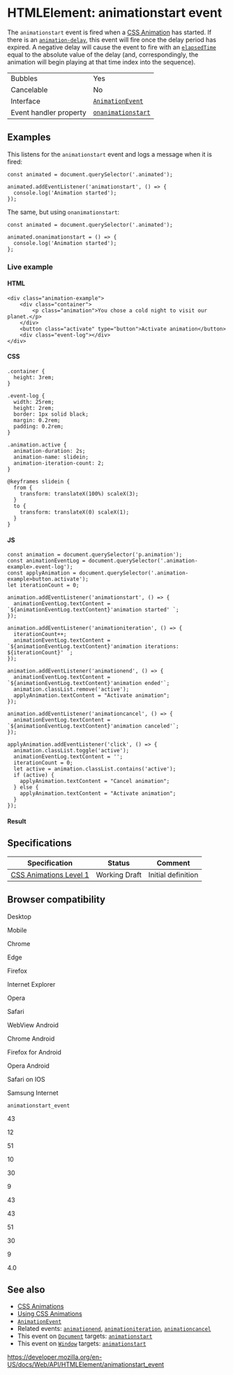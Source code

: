 # HTMLElement: animationstart event

The `animationstart` event is fired when a [CSS Animation](https://developer.mozilla.org/en-US/docs/Web/CSS/CSS_Animations) has started. If there is an [`animation-delay`](https://developer.mozilla.org/en-US/docs/Web/CSS/animation-delay), this event will fire once the delay period has expired. A negative delay will cause the event to fire with an [`elapsedTime`](../animationevent/elapsedtime) equal to the absolute value of the delay (and, correspondingly, the animation will begin playing at that time index into the sequence).

<table><tbody><tr class="odd"><td>Bubbles</td><td>Yes</td></tr><tr class="even"><td>Cancelable</td><td>No</td></tr><tr class="odd"><td>Interface</td><td><a href="../animationevent"><code>AnimationEvent</code></a></td></tr><tr class="even"><td>Event handler property</td><td><a href="../globaleventhandlers/onanimationstart"><code>onanimationstart</code></a></td></tr></tbody></table>

## Examples

This listens for the `animationstart` event and logs a message when it is fired:

    const animated = document.querySelector('.animated');

    animated.addEventListener('animationstart', () => {
      console.log('Animation started');
    });

The same, but using `onanimationstart`:

    const animated = document.querySelector('.animated');

    animated.onanimationstart = () => {
      console.log('Animation started');
    };

### Live example

#### HTML

    <div class="animation-example">
        <div class="container">
            <p class="animation">You chose a cold night to visit our planet.</p>
        </div>
        <button class="activate" type="button">Activate animation</button>
        <div class="event-log"></div>
    </div>

#### CSS

    .container {
      height: 3rem;
    }

    .event-log {
      width: 25rem;
      height: 2rem;
      border: 1px solid black;
      margin: 0.2rem;
      padding: 0.2rem;
    }

    .animation.active {
      animation-duration: 2s;
      animation-name: slidein;
      animation-iteration-count: 2;
    }

    @keyframes slidein {
      from {
        transform: translateX(100%) scaleX(3);
      }
      to {
        transform: translateX(0) scaleX(1);
      }
    }

#### JS

    const animation = document.querySelector('p.animation');
    const animationEventLog = document.querySelector('.animation-example>.event-log');
    const applyAnimation = document.querySelector('.animation-example>button.activate');
    let iterationCount = 0;

    animation.addEventListener('animationstart', () => {
      animationEventLog.textContent = `${animationEventLog.textContent}'animation started' `;
    });

    animation.addEventListener('animationiteration', () => {
      iterationCount++;
      animationEventLog.textContent = `${animationEventLog.textContent}'animation iterations: ${iterationCount}' `;
    });

    animation.addEventListener('animationend', () => {
      animationEventLog.textContent = `${animationEventLog.textContent}'animation ended'`;
      animation.classList.remove('active');
      applyAnimation.textContent = "Activate animation";
    });

    animation.addEventListener('animationcancel', () => {
      animationEventLog.textContent = `${animationEventLog.textContent}'animation canceled'`;
    });

    applyAnimation.addEventListener('click', () => {
      animation.classList.toggle('active');
      animationEventLog.textContent = '';
      iterationCount = 0;
      let active = animation.classList.contains('active');
      if (active) {
        applyAnimation.textContent = "Cancel animation";
      } else {
        applyAnimation.textContent = "Activate animation";
      }
    });

#### Result

## Specifications

<table><thead><tr class="header"><th>Specification</th><th>Status</th><th>Comment</th></tr></thead><tbody><tr class="odd"><td><a href="https://drafts.csswg.org/css-animations-1/#eventdef-animationevent-animationstart">CSS Animations Level 1</a></td><td><span class="spec-wd">Working Draft</span></td><td>Initial definition</td></tr></tbody></table>

## Browser compatibility

Desktop

Mobile

Chrome

Edge

Firefox

Internet Explorer

Opera

Safari

WebView Android

Chrome Android

Firefox for Android

Opera Android

Safari on IOS

Samsung Internet

`animationstart_event`

43

12

51

10

30

9

43

43

51

30

9

4.0

## See also

- [CSS Animations](https://developer.mozilla.org/en-US/docs/Web/CSS/CSS_Animations)
- [Using CSS Animations](https://developer.mozilla.org/en-US/docs/Web/CSS/CSS_Animations/Using_CSS_animations)
- [`AnimationEvent`](../animationevent)
- Related events: [`animationend`](animationend_event), [`animationiteration`](animationiteration_event), [`animationcancel`](animationcancel_event)
- This event on [`Document`](../document) targets: [`animationstart`](../document/animationstart_event)
- This event on [`Window`](../window) targets: [`animationstart`](../window/animationstart_event)

<a href="https://developer.mozilla.org/en-US/docs/Web/API/HTMLElement/animationstart_event" class="_attribution-link">https://developer.mozilla.org/en-US/docs/Web/API/HTMLElement/animationstart_event</a>
